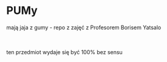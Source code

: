 # PUMy
mają jaja z gumy - repo z zajęć z Profesorem Borisem Yatsalo


<br>
<br>
ten przedmiot wydaje się być 100% bez sensu
